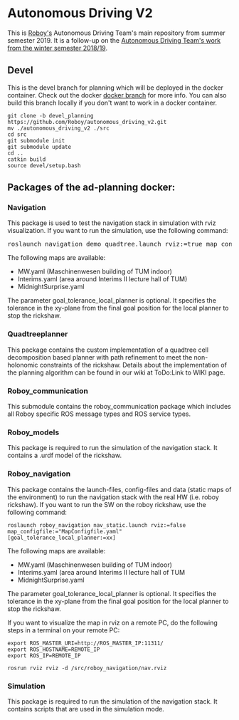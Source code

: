 # Autonomous Driving V2

This is [Roboy's](https://roboy.org) Autonomous Driving Team's main repository from summer semester 2019. It is a follow-up on the [Autonomous Driving Team's work from the winter semester 2018/19](https://github.com/Roboy/autonomous_driving).

## Devel

This is the devel branch for planning which will be deployed in the docker container. Check out the docker [docker branch](https://github.com/Roboy/autonomous_driving_v2/tree/docker) for more info.
You can also build this branch locally if you don't want to work in a docker container.

```
git clone -b devel_planning https://github.com/Roboy/autonomous_driving_v2.git 
mv ./autonomous_driving_v2 ./src
cd src
git submodule init
git submodule update
cd ..
catkin build
source devel/setup.bash
```

## Packages of the ad-planning docker:

### Navigation
This package is used to test the navigation stack in simulation with rviz visualization.
If you want to run the simulation, use the following command:
<pre>
roslaunch navigation demo_quadtree.launch rviz:=true map_configfile:="<i>MapConfigfile.yaml</i>" [goal_tolerance_local_planner:=xx]
</pre>
The following maps are available:
- MW.yaml (Maschinenwesen building of TUM indoor)
- Interims.yaml (area around Interims II lecture hall of TUM)
- MidnightSurprise.yaml

The parameter goal_tolerance_local_planner is optional. It specifies the tolerance in the xy-plane from the final goal position for the local planner to stop the rickshaw.

### Quadtreeplanner
This package contains the custom implementation of a quadtree cell decomposition based planner with path refinement to meet the non-holonomic constraints of the rickshaw. Details about the implementation of the planning algorithm can be found in our wiki at ToDo:Link to WIKI page.

### Roboy_communication
This submodule contains the roboy_communication package which includes all Roboy specific ROS message types and ROS service types.

### Roboy_models
This package is required to run the simulation of the navigation stack. It contains a .urdf model of the rickshaw.

### Roboy_navigation
This package contains the launch-files, config-files and data (static maps of the environment) to run the navigation stack with the real HW (i.e. roboy rickshaw).
If you want to run the SW on the roboy rickshaw, use the following command:
```
roslaunch roboy_navigation nav_static.launch rviz:=false map_configfile:="MapConfigfile.yaml" [goal_tolerance_local_planner:=xx]
```
The following maps are available:
- MW.yaml (Maschinenwesen building of TUM indoor)
- Interims.yaml (area around Interims II lecture hall of TUM
- MidnightSurprise.yaml

The parameter goal_tolerance_local_planner is optional. It specifies the tolerance in the xy-plane from the final goal position for the local planner to stop the rickshaw.

If you want to visualize the map in rviz on a remote PC, do the following steps in a terminal on your remote PC:
```
export ROS_MASTER_URI=http://ROS_MASTER_IP:11311/
export ROS_HOSTNAME=REMOTE_IP
export ROS_IP=REMOTE_IP

rosrun rviz rviz -d /src/roboy_navigation/nav.rviz
```

### Simulation
This package is required to run the simulation of the navigation stack. It contains scripts that are used in the simulation mode.
